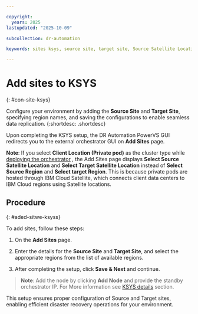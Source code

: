```yaml
---

copyright:
  years: 2025
lastupdated: "2025-10-09"

subcollection: dr-automation

keywords: sites ksys, source site, target site, Source Satellite Location, Target Satellite Location, add node, configure sites

---
```


# Add sites to KSYS
{: #con-site-ksys}

Configure your environment by adding the **Source Site** and **Target Site**, specifying region names, and saving the configurations to enable seamless data replication.
{:shortdesc: .shortdesc}

Upon completing the KSYS setup, the DR Automation PowerVS GUI redirects you to the external orchestrator GUI on **Add Sites** page.

**Note**: If you select **Client Location (Private pod)** as the cluster type while [deploying the orchestrator](/docs/dr-automation-powervs?topic=dr-automation-powervs-idep-the-orch) , the Add Sites page displays **Select Source Satellite Location** and **Select Target Satellite Location** instead of **Select Source Region** and **Select target Region**. This is because private pods are hosted through IBM Cloud Satellite, which connects client data centers to IBM Cloud regions using Satellite locations.

## Procedure
{: #aded-sitwe-ksyss}

To add sites, follow these steps:

1. On the **Add Sites** page.

2. Enter the details for the **Source Site** and **Target Site**, and select the appropriate regions from the list of available regions.

3. After completing the setup, click **Save & Next** and continue.

> **Note**: Add the node by clicking **Add Node** and provide the standby orchestrator IP. For More information see [KSYS details](/docs/dr-automation-powervs?topic=dr-automation-powervs-nav-pan#ksys-set-tab-detai) section.

This setup ensures proper configuration of Source and Target sites, enabling efficient disaster recovery operations for your environment.
